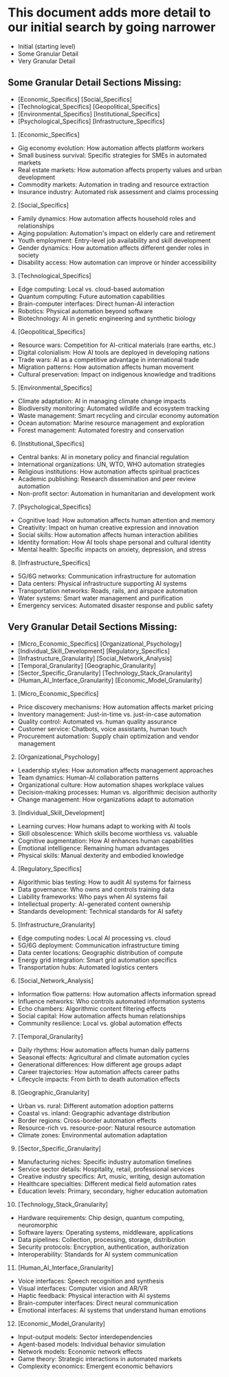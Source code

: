 # This document adds more detail to our initial search by going narrower
- Initial (starting level)
- Some Granular Detail
- Very Granular Detail

## Some Granular Detail Sections Missing:

- [Economic_Specifics]          [Social_Specifics] 
- [Technological_Specifics]     [Geopolitical_Specifics]
- [Environmental_Specifics]     [Institutional_Specifics]
- [Psychological_Specifics]     [Infrastructure_Specifics]

1. [Economic_Specifics]
- Gig economy evolution: How automation affects platform workers
- Small business survival: Specific strategies for SMEs in automated markets
- Real estate markets: How automation affects property values and urban development
- Commodity markets: Automation in trading and resource extraction
- Insurance industry: Automated risk assessment and claims processing

2. [Social_Specifics]
- Family dynamics: How automation affects household roles and relationships
- Aging population: Automation's impact on elderly care and retirement
- Youth employment: Entry-level job availability and skill development
- Gender dynamics: How automation affects different gender roles in society
- Disability access: How automation can improve or hinder accessibility

3. [Technological_Specifics]
- Edge computing: Local vs. cloud-based automation
- Quantum computing: Future automation capabilities
- Brain-computer interfaces: Direct human-AI interaction
- Robotics: Physical automation beyond software
- Biotechnology: AI in genetic engineering and synthetic biology

4. [Geopolitical_Specifics]
- Resource wars: Competition for AI-critical materials (rare earths, etc.)
- Digital colonialism: How AI tools are deployed in developing nations
- Trade wars: AI as a competitive advantage in international trade
- Migration patterns: How automation affects human movement
- Cultural preservation: Impact on indigenous knowledge and traditions

5. [Environmental_Specifics]
- Climate adaptation: AI in managing climate change impacts
- Biodiversity monitoring: Automated wildlife and ecosystem tracking
- Waste management: Smart recycling and circular economy automation
- Ocean automation: Marine resource management and exploration
- Forest management: Automated forestry and conservation

6. [Institutional_Specifics]
- Central banks: AI in monetary policy and financial regulation
- International organizations: UN, WTO, WHO automation strategies
- Religious institutions: How automation affects spiritual practices
- Academic publishing: Research dissemination and peer review automation
- Non-profit sector: Automation in humanitarian and development work

7. [Psychological_Specifics]
- Cognitive load: How automation affects human attention and memory
- Creativity: Impact on human creative expression and innovation
- Social skills: How automation affects human interaction abilities
- Identity formation: How AI tools shape personal and cultural identity
- Mental health: Specific impacts on anxiety, depression, and stress

8. [Infrastructure_Specifics]
- 5G/6G networks: Communication infrastructure for automation
- Data centers: Physical infrastructure supporting AI systems
- Transportation networks: Roads, rails, and airspace automation
- Water systems: Smart water management and purification
- Emergency services: Automated disaster response and public safety







## Very Granular Detail Sections Missing:

- [Micro_Economic_Specifics]            [Organizational_Psychology]
- [Individual_Skill_Development]        [Regulatory_Specifics]
- [Infrastructure_Granularity]          [Social_Network_Analysis]
- [Temporal_Granularity]                [Geographic_Granularity]
- [Sector_Specific_Granularity]         [Technology_Stack_Granularity]
- [Human_AI_Interface_Granularity]      [Economic_Model_Granularity]

1. [Micro_Economic_Specifics]
- Price discovery mechanisms: How automation affects market pricing
- Inventory management: Just-in-time vs. just-in-case automation
- Quality control: Automated vs. human quality assurance
- Customer service: Chatbots, voice assistants, human touch
- Procurement automation: Supply chain optimization and vendor management

2. [Organizational_Psychology]
- Leadership styles: How automation affects management approaches
- Team dynamics: Human-AI collaboration patterns
- Organizational culture: How automation shapes workplace values
- Decision-making processes: Human vs. algorithmic decision authority
- Change management: How organizations adapt to automation

3. [Individual_Skill_Development]
- Learning curves: How humans adapt to working with AI tools
- Skill obsolescence: Which skills become worthless vs. valuable
- Cognitive augmentation: How AI enhances human capabilities
- Emotional intelligence: Remaining human advantages
- Physical skills: Manual dexterity and embodied knowledge

4. [Regulatory_Specifics]
- Algorithmic bias testing: How to audit AI systems for fairness
- Data governance: Who owns and controls training data
- Liability frameworks: Who pays when AI systems fail
- Intellectual property: AI-generated content ownership
- Standards development: Technical standards for AI safety

5. [Infrastructure_Granularity]
- Edge computing nodes: Local AI processing vs. cloud
- 5G/6G deployment: Communication infrastructure timing
- Data center locations: Geographic distribution of compute
- Energy grid integration: Smart grid automation specifics
- Transportation hubs: Automated logistics centers

6. [Social_Network_Analysis]
- Information flow patterns: How automation affects information spread
- Influence networks: Who controls automated information systems
- Echo chambers: Algorithmic content filtering effects
- Social capital: How automation affects human relationships
- Community resilience: Local vs. global automation effects

7. [Temporal_Granularity]
- Daily rhythms: How automation affects human daily patterns
- Seasonal effects: Agricultural and climate automation cycles
- Generational differences: How different age groups adapt
- Career trajectories: How automation affects career paths
- Lifecycle impacts: From birth to death automation effects

8. [Geographic_Granularity]
- Urban vs. rural: Different automation adoption patterns
- Coastal vs. inland: Geographic advantage distribution
- Border regions: Cross-border automation effects
- Resource-rich vs. resource-poor: Natural resource automation
- Climate zones: Environmental automation adaptation

9. [Sector_Specific_Granularity]
- Manufacturing niches: Specific industry automation timelines
- Service sector details: Hospitality, retail, professional services
- Creative industry specifics: Art, music, writing, design automation
- Healthcare specialties: Different medical field automation rates
- Education levels: Primary, secondary, higher education automation

10. [Technology_Stack_Granularity]
- Hardware requirements: Chip design, quantum computing, neuromorphic
- Software layers: Operating systems, middleware, applications
- Data pipelines: Collection, processing, storage, distribution
- Security protocols: Encryption, authentication, authorization
- Interoperability: Standards for AI system communication

11. [Human_AI_Interface_Granularity]
- Voice interfaces: Speech recognition and synthesis
- Visual interfaces: Computer vision and AR/VR
- Haptic feedback: Physical interaction with AI systems
- Brain-computer interfaces: Direct neural communication
- Emotional interfaces: AI systems that understand human emotions

12. [Economic_Model_Granularity]
- Input-output models: Sector interdependencies
- Agent-based models: Individual behavior simulation
- Network models: Economic network effects
- Game theory: Strategic interactions in automated markets
- Complexity economics: Emergent economic behaviors